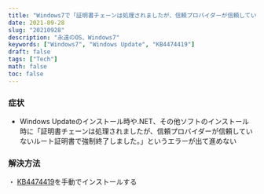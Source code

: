 ```yaml
---
title: "Windows7で「証明書チェーンは処理されましたが、信頼プロバイダーが信頼していないルート証明書で強制終了しました。」エラーが出る時の対処法。"
date: 2021-09-28
slug: "20210928"
description: "永遠のOS、Windows7"
keywords: ["Windows7", "Windows Update", "KB4474419"]
draft: false
tags: ["Tech"]
math: false
toc: false
---
```



### 症状
 - Windows Updateのインストール時や.NET、その他ソフトのインストール時に「証明書チェーンは処理されましたが、信頼プロバイダーが信頼していないルート証明書で強制終了しました。」というエラーが出て進めない

### 解決方法
・ [KB4474419](https://www.catalog.update.microsoft.com/Search.aspx?q=4474419)を手動でインストールする
